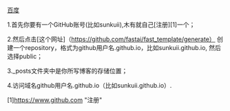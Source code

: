 [百度](http://www.baidu.com)

1.首先你要有一个GitHub账号(比如sunkuii),木有就自己[注册][1]一个；

2.然后点击[这个网址]（https://github.com/fastai/fast_template/generate）
创建一个repository，格式为github用户名.github.io，比如sunkuii.github.io,
然后选择public；

3._posts文件夹中是你所写博客的存储位置；

4.访问域名github用户名.github.io（比如sunkuii.github.io）.

[1]https://www.github.com "注册"

